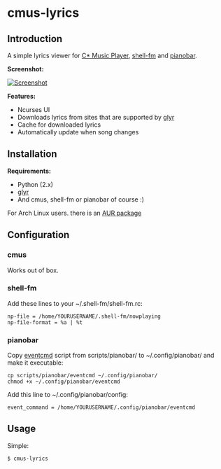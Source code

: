 cmus-lyrics
===========

Introduction
------------

A simple lyrics viewer for [C\* Music Player](http://cmus.sourceforge.net/), [shell-fm](http://nex.scrapping.cc/shell-fm/) and [pianobar](http://6xq.net/projects/pianobar/).

**Screenshot:**

[![Screenshot](http://ompldr.org/tZDBjMQ "screenshot")](http://ompldr.org/vZDBjMQ)


**Features:**

- Ncurses UI
- Downloads lyrics from sites that are supported by [glyr](https://github.com/sahib/glyr)
- Cache for downloaded lyrics
- Automatically update when song changes

Installation
------------

**Requirements:**

- Python (2.x)
- [glyr](https://github.com/sahib/glyr)
- And cmus, shell-fm or pianobar of course :)

For Arch Linux users. there is an [AUR package](https://aur.archlinux.org/packages.php?ID=57528)

Configuration
-------------

### cmus

Works out of box.

### shell-fm

Add these lines to your ~/.shell-fm/shell-fm.rc:

    np-file = /home/YOURUSERNAME/.shell-fm/nowplaying
	np-file-format = %a | %t

### pianobar

Copy [eventcmd](https://raw.github.com/ok100/cmus-lyrics/master/scripts/pianobar/eventcmd) script from scripts/pianobar/ to ~/.config/pianobar/ and make it executable:

    cp scripts/pianobar/eventcmd ~/.config/pianobar/
	chmod +x ~/.config/pianobar/eventcmd

Add this line to ~/.config/pianobar/config:

    event_command = /home/YOURUSERNAME/.config/pianobar/eventcmd

Usage
-----
Simple:

	$ cmus-lyrics
